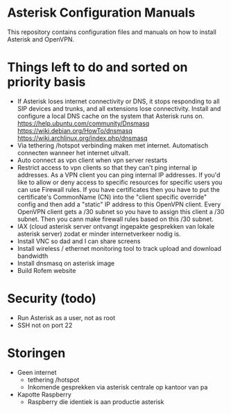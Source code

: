 # Asterisk Configuration Manuals
This repository contains configuration files and manuals on how to install Asterisk and OpenVPN.

# Things left to do and sorted on priority basis
- If Asterisk loses internet connectivity or DNS, it stops responding to all SIP devices and trunks, and all extensions lose connectivity. Install and configure a local DNS cache on the system that Asterisk runs on.
https://help.ubuntu.com/community/Dnsmasq
https://wiki.debian.org/HowTo/dnsmasq
https://wiki.archlinux.org/index.php/dnsmasq
- Via tethering /hotspot verbinding maken met internet. Automatisch connecten wanneer het internet uitvalt.
- Auto connect as vpn client when vpn server restarts
- Restrict access to vpn clients so that they can't ping internal ip addresses. As a VPN client you can ping internal IP addresses.
If you'd like to allow or deny access to specific resources for specific users you can use Firewall rules.
If you have certificates then you have to put the certificate's CommonName (CN) into the "client specific override" config and then add a "static" IP address to this OpenVPN client. Every OpenVPN client gets a /30 subnet so you have to assign this client a /30 subnet. Then you cann make firewall rules based on this /30 subnet.
- IAX (cloud asterisk server ontvangt ingepakte gesprekken van lokale asterisk server) zodat er minder internetverkeer nodig is.
- Install VNC so dad and I can share screens 
- Install wireless / ethernet monitoring tool to track upload and download bandwidth 
- Install dnsmasq on asterisk image
- Build Rofem website

# Security (todo)
- Run Asterisk as a user, not as root
- SSH not on port 22

# Storingen
- Geen internet
  * tethering /hotspot
  * Inkomende gesprekken via asterisk centrale op kantoor van pa
- Kapotte Raspberry
  * Raspberry die identiek is aan productie asterisk

